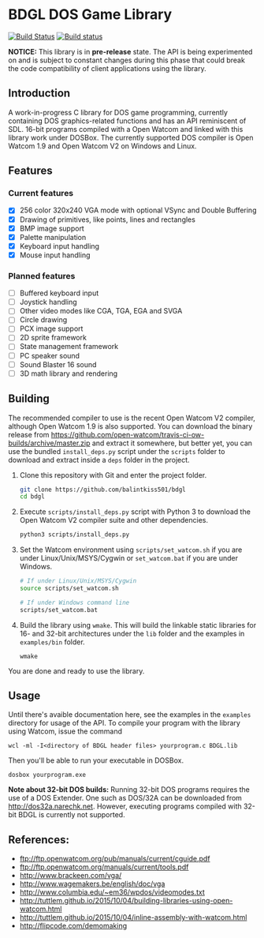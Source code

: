 # BDGL DOS Game Library

[![Build Status](https://travis-ci.org/balintkiss501/BDGL.svg?branch=master)](https://travis-ci.org/balintkiss501/BDGL)
[![Build status](https://ci.appveyor.com/api/projects/status/coi6pp6gmaaq6ctj/branch/master?svg=true)](https://ci.appveyor.com/project/balintkiss501/bdgl)

**NOTICE:**
This library is in **pre-release** state. The API is being experimented on and
is subject to constant changes during this phase that could break the code
compatibility of client applications using the library.

## Introduction

A work-in-progress C library for DOS game programming, currently containing DOS
graphics-related functions and has an API reminiscent of SDL. 16-bit programs
compiled with a Open Watcom and linked with this library work under DOSBox.
The currently supported DOS compiler is Open Watcom 1.9 and
Open Watcom V2 on Windows and Linux.

## Features

### Current features

- [x] 256 color 320x240 VGA mode with optional VSync and Double Buffering
- [x] Drawing of primitives, like points, lines and rectangles
- [x] BMP image support
- [x] Palette manipulation
- [x] Keyboard input handling
- [x] Mouse input handling

### Planned features

- [ ] Buffered keyboard input
- [ ] Joystick handling
- [ ] Other video modes like CGA, TGA, EGA and SVGA
- [ ] Circle drawing
- [ ] PCX image support
- [ ] 2D sprite framework
- [ ] State management framework
- [ ] PC speaker sound
- [ ] Sound Blaster 16 sound
- [ ] 3D math library and rendering

## Building

The recommended compiler to use is the recent Open Watcom V2 compiler, although
Open Watcom 1.9 is also supported. You can download the binary release
from https://github.com/open-watcom/travis-ci-ow-builds/archive/master.zip
and extract it somewhere, but better yet, you can use the bundled
`install_deps.py` script under the `scripts` folder to download and extract
inside a `deps` folder in the project.

1. Clone this repository with Git and enter the project folder.

   ```bash
   git clone https://github.com/balintkiss501/bdgl
   cd bdgl
   ```

2. Execute `scripts/install_deps.py` script with Python 3 to download the
   Open Watcom V2 compiler suite and other dependencies.

   ```bash
   python3 scripts/install_deps.py
   ```

3. Set the Watcom environment using `scripts/set_watcom.sh` if you are under
   Linux/Unix/MSYS/Cygwin or `set_watcom.bat` if you are under Windows.

   ```bash
   # If under Linux/Unix/MSYS/Cygwin
   source scripts/set_watcom.sh
   ```

   ```bash
   # If under Windows command line
   scripts/set_watcom.bat
   ```

4. Build the library using `wmake`. This will build the linkable static
   libraries for 16- and 32-bit architectures under the `lib` folder and the
   examples in `examples/bin` folder.

   ```
   wmake
   ```

You are done and ready to use the library.

## Usage

Until there's avaible documentation here, see the examples in the `examples`
directory for usage of the API. To compile your program with the library
using Watcom, issue the command

```
wcl -ml -I<directory of BDGL header files> yourprogram.c BDGL.lib
```

Then you'll be able to run your executable in DOSBox.

```
dosbox yourprogram.exe
```

**Note about 32-bit DOS builds:** Running 32-bit DOS programs requires the use of
a DOS Extender. One such as DOS/32A can be downloaded from
http://dos32a.narechk.net. However, executing programs compiled with 32-bit
BDGL is currently not supported.

## References:

* ftp://ftp.openwatcom.org/pub/manuals/current/cguide.pdf
* ftp://ftp.openwatcom.org/manuals/current/tools.pdf
* http://www.brackeen.com/vga/
* http://www.wagemakers.be/english/doc/vga
* http://www.columbia.edu/~em36/wpdos/videomodes.txt
* http://tuttlem.github.io/2015/10/04/building-libraries-using-open-watcom.html
* http://tuttlem.github.io/2015/10/04/inline-assembly-with-watcom.html
* http://flipcode.com/demomaking
